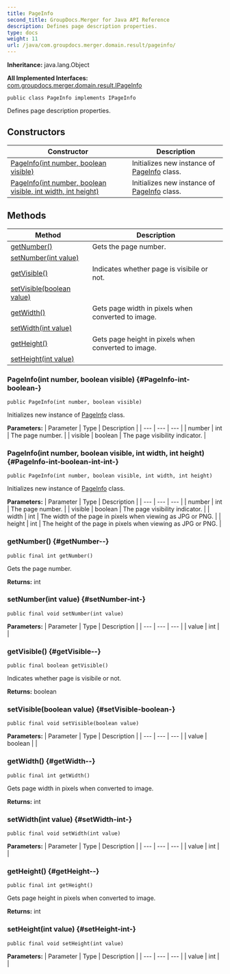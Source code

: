 ```yaml
---
title: PageInfo
second_title: GroupDocs.Merger for Java API Reference
description: Defines page description properties.
type: docs
weight: 11
url: /java/com.groupdocs.merger.domain.result/pageinfo/
---
```

**Inheritance:**
java.lang.Object

**All Implemented Interfaces:**
[com.groupdocs.merger.domain.result.IPageInfo](../../com.groupdocs.merger.domain.result/ipageinfo)
```
public class PageInfo implements IPageInfo
```

Defines page description properties.
## Constructors

| Constructor | Description |
| --- | --- |
| [PageInfo(int number, boolean visible)](#PageInfo-int-boolean-) | Initializes new instance of [PageInfo](../../com.groupdocs.merger.domain.result/pageinfo) class. |
| [PageInfo(int number, boolean visible, int width, int height)](#PageInfo-int-boolean-int-int-) | Initializes new instance of [PageInfo](../../com.groupdocs.merger.domain.result/pageinfo) class. |
## Methods

| Method | Description |
| --- | --- |
| [getNumber()](#getNumber--) | Gets the page number. |
| [setNumber(int value)](#setNumber-int-) |  |
| [getVisible()](#getVisible--) | Indicates whether page is visibile or not. |
| [setVisible(boolean value)](#setVisible-boolean-) |  |
| [getWidth()](#getWidth--) | Gets page width in pixels when converted to image. |
| [setWidth(int value)](#setWidth-int-) |  |
| [getHeight()](#getHeight--) | Gets page height in pixels when converted to image. |
| [setHeight(int value)](#setHeight-int-) |  |
### PageInfo(int number, boolean visible) {#PageInfo-int-boolean-}
```
public PageInfo(int number, boolean visible)
```


Initializes new instance of [PageInfo](../../com.groupdocs.merger.domain.result/pageinfo) class.

**Parameters:**
| Parameter | Type | Description |
| --- | --- | --- |
| number | int | The page number. |
| visible | boolean | The page visibility indicator. |

### PageInfo(int number, boolean visible, int width, int height) {#PageInfo-int-boolean-int-int-}
```
public PageInfo(int number, boolean visible, int width, int height)
```


Initializes new instance of [PageInfo](../../com.groupdocs.merger.domain.result/pageinfo) class.

**Parameters:**
| Parameter | Type | Description |
| --- | --- | --- |
| number | int | The page number. |
| visible | boolean | The page visibility indicator. |
| width | int | The width of the page in pixels when viewing as JPG or PNG. |
| height | int | The height of the page in pixels when viewing as JPG or PNG. |

### getNumber() {#getNumber--}
```
public final int getNumber()
```


Gets the page number.

**Returns:**
int
### setNumber(int value) {#setNumber-int-}
```
public final void setNumber(int value)
```




**Parameters:**
| Parameter | Type | Description |
| --- | --- | --- |
| value | int |  |

### getVisible() {#getVisible--}
```
public final boolean getVisible()
```


Indicates whether page is visibile or not.

**Returns:**
boolean
### setVisible(boolean value) {#setVisible-boolean-}
```
public final void setVisible(boolean value)
```




**Parameters:**
| Parameter | Type | Description |
| --- | --- | --- |
| value | boolean |  |

### getWidth() {#getWidth--}
```
public final int getWidth()
```


Gets page width in pixels when converted to image.

**Returns:**
int
### setWidth(int value) {#setWidth-int-}
```
public final void setWidth(int value)
```




**Parameters:**
| Parameter | Type | Description |
| --- | --- | --- |
| value | int |  |

### getHeight() {#getHeight--}
```
public final int getHeight()
```


Gets page height in pixels when converted to image.

**Returns:**
int
### setHeight(int value) {#setHeight-int-}
```
public final void setHeight(int value)
```




**Parameters:**
| Parameter | Type | Description |
| --- | --- | --- |
| value | int |  |

